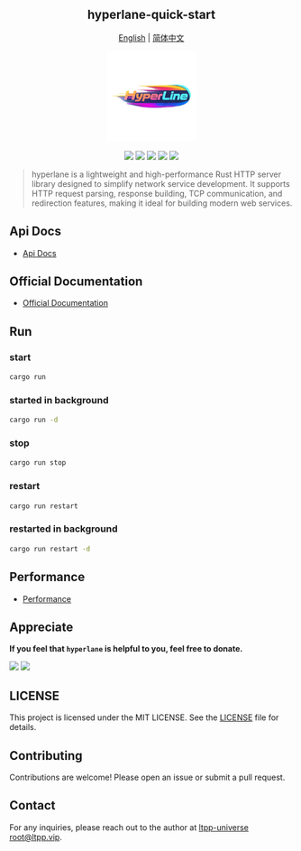 <center>

## hyperlane-quick-start

[English](readme.md) | [简体中文](readme.zh-cn.md)

<img src="./static/img/logo.png" alt="" height="160">

[![](https://img.shields.io/crates/v/hyperlane.svg)](https://crates.io/crates/hyperlane)
[![](https://img.shields.io/crates/d/hyperlane.svg)](https://img.shields.io/crates/d/hyperlane.svg)
[![](https://docs.rs/hyperlane/badge.svg)](https://docs.rs/hyperlane)
[![](https://github.com/ltpp-universe/hyperlane/workflows/Rust/badge.svg)](https://github.com/ltpp-universe/hyperlane/actions?query=workflow:Rust)
[![](https://img.shields.io/crates/l/hyperlane.svg)](./license)

</center>

> hyperlane is a lightweight and high-performance Rust HTTP server library designed to simplify network service development. It supports HTTP request parsing, response building, TCP communication, and redirection features, making it ideal for building modern web services.

## Api Docs

- [Api Docs](https://docs.rs/hyperlane/latest/hyperlane/)

## Official Documentation

- [Official Documentation](https://docs.ltpp.vip/hyperlane/)

## Run

### start

```sh
cargo run
```

### started in background

```sh
cargo run -d
```

### stop

```sh
cargo run stop
```

### restart

```sh
cargo run restart
```

### restarted in background

```sh
cargo run restart -d
```

## Performance

- [Performance](https://docs.ltpp.vip/hyperlane/speed/close-keep-alive.html)

## Appreciate

**If you feel that `hyperlane` is helpful to you, feel free to donate.**

<img src="https://docs.ltpp.vip/img/wechat-pay.png" width="200">
<img src="https://docs.ltpp.vip/img/alipay-pay.jpg" width="200">

## LICENSE

This project is licensed under the MIT LICENSE. See the [LICENSE](LICENSE) file for details.

## Contributing

Contributions are welcome! Please open an issue or submit a pull request.

## Contact

For any inquiries, please reach out to the author at [ltpp-universe <root@ltpp.vip>](mailto:root@ltpp.vip).
